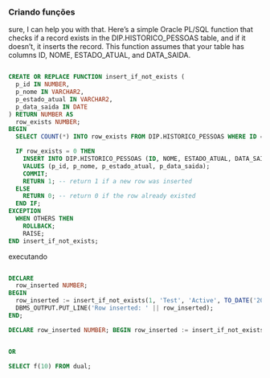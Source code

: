 ### Criando funções

sure, I can help you with that. Here’s a simple Oracle PL/SQL function that checks if a record exists in the DIP.HISTORICO_PESSOAS table, and if it doesn’t, it inserts the record. This function assumes that your table has columns ID, NOME, ESTADO_ATUAL, and DATA_SAIDA.

```SQL

CREATE OR REPLACE FUNCTION insert_if_not_exists (
  p_id IN NUMBER, 
  p_nome IN VARCHAR2, 
  p_estado_atual IN VARCHAR2, 
  p_data_saida IN DATE
) RETURN NUMBER AS 
  row_exists NUMBER;
BEGIN
  SELECT COUNT(*) INTO row_exists FROM DIP.HISTORICO_PESSOAS WHERE ID = p_id;

  IF row_exists = 0 THEN
    INSERT INTO DIP.HISTORICO_PESSOAS (ID, NOME, ESTADO_ATUAL, DATA_SAIDA) 
    VALUES (p_id, p_nome, p_estado_atual, p_data_saida);
    COMMIT;
    RETURN 1; -- return 1 if a new row was inserted
  ELSE
    RETURN 0; -- return 0 if the row already existed
  END IF;
EXCEPTION
  WHEN OTHERS THEN
    ROLLBACK;
    RAISE;
END insert_if_not_exists;

```


executando 

```SQL

DECLARE
  row_inserted NUMBER;
BEGIN
  row_inserted := insert_if_not_exists(1, 'Test', 'Active', TO_DATE('2024-01-22', 'YYYY-MM-DD'));
  DBMS_OUTPUT.PUT_LINE('Row inserted: ' || row_inserted);
END;

DECLARE row_inserted NUMBER; BEGIN row_inserted := insert_if_not_exists(1, 'Test', 'Active', TO_DATE('2024-01-22', 'YYYY-MM-DD')); END;


OR 

SELECT f(10) FROM dual;

```